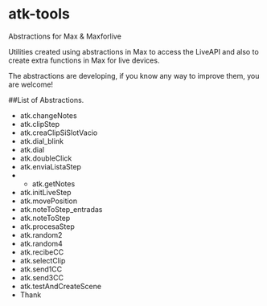 # atk-tools
Abstractions for Max &amp; Maxforlive

Utilities created using abstractions in Max to access the LiveAPI and also to create extra functions in Max for live devices.

The abstractions are developing, if you know any way to improve them, you are welcome!


##List of Abstractions.

* atk.changeNotes
* atk.clipStep
* atk.creaClipSiSlotVacio
* atk.dial_blink
* atk.dial
* atk.doubleClick
* atk.enviaListaStep
* * atk.getNotes
* atk.initLiveStep
* atk.movePosition
* atk.noteToStep_entradas
* atk.noteToStep
* atk.procesaStep
* atk.random2
* atk.random4
* atk.recibeCC
* atk.selectClip
* atk.send1CC
* atk.send3CC
* atk.testAndCreateScene
* Thank
